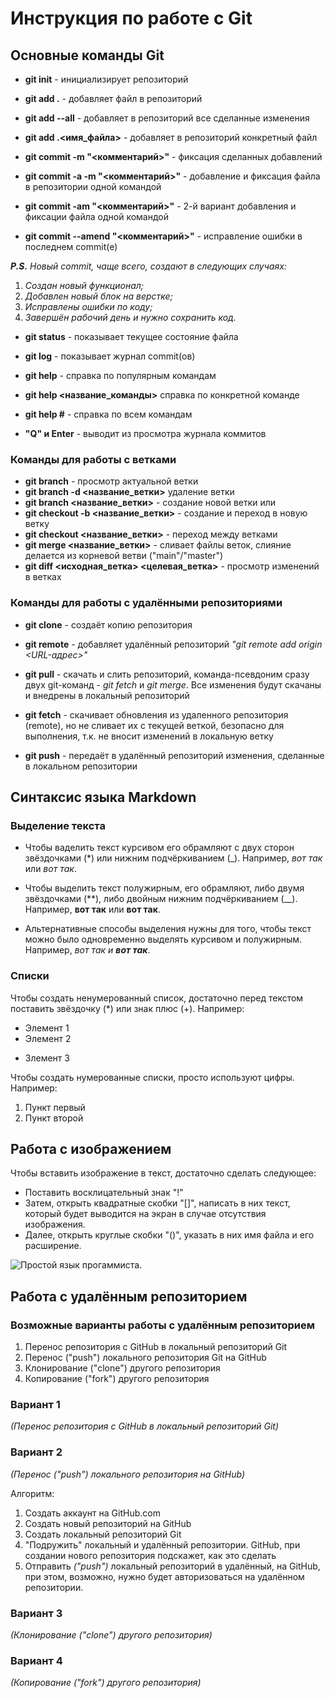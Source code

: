 # Инструкция по работе с Git
## Основные команды Git

* __git init__ - инициализирует репозиторий

* __git add .__ - добавляет файл в репозиторий
* __git add --all__ - добавляет в репозиторий все сделанные изменения
* __git add .\<имя_файла>__ - добавляет в репозиторий конкретный файл

* __git commit -m "<комментарий>"__ - фиксация сделанных добавлений
* __git commit -a -m "<комментарий>"__ - добавление и фиксация файла в репозитории одной командой
* __git commit -am "<комментарий>"__ - 2-й вариант добавления и фиксации файла одной командой
* __git commit --amend "<комментарий>"__ - исправление ошибки в последнем commit(e)

*__P.S.__ Новый commit, чаще всего, создают в следующих случаях:* 

1. _Создан новый функционал;_ 
2. _Добавлен новый блок на верстке;_ 
3. _Исправлены ошибки по коду;_ 
4. _Завершён рабочий день и нужно сохранить код._

* __git status__ - показывает текущее состояние файла
* __git log__ - показывает журнал commit(ов)
* __git help__ - справка по популярным командам
* __git help <название_команды>__ справка по конкретной команде
* __git help #__ - справка по всем командам

* __"Q" и Enter__ - выводит из просмотра журнала коммитов


### Команды для работы с ветками

+ __git branch__ - просмотр актуальной ветки
+ __git branch -d <название_ветки>__ удаление ветки
+ __git branch <название_ветки>__ - создание новой ветки
или
+ __git checkout -b <название_ветки>__ - создание и переход в новую ветку 
+ __git checkout <название_ветки>__ - переход между ветками
+ __git merge <название_ветки>__ - сливает файлы веток, слияние делается из корневой ветви ("main"/"master")
+ __git diff <исходная_ветка> <целевая_ветка>__ - просмотр изменений в ветках

### Команды для работы с удалёнными репозиториями

* __git clone__ - создаёт копию репозитория
+ __git remote__ - добавляет удалённый репозиторий _"git remote add origin <URL-адрес>"_

* __git pull__ - скачать и слить репозиторий, команда-псевдоним сразу двух git-команд - *git fetch* и *git merge*. Все изменения будут скачаны и внедрены в локальный репозиторий

+ __git fetch__ - скачивает обновления из удаленного репозитория (remote), но не сливает их с текущей веткой, безопасно для выполнения, т.к. не вносит изменений в локальную ветку

+ __git push__ - передаёт в удалённый репозиторий изменения, сделанные в локальном репозитории

## Синтаксис языка Markdown

### Выделение текста

* Чтобы ваделить текст курсивом его обрамляют с двух сторон звёздочками (*) или нижним подчёркиванием (_). Например, *вот так* или _вот так_.

* Чтобы выделить текст полужирным, его обрамляют, либо двумя звёздочками (**), либо двойным нижним подчёркиванием (__). Например, **вот так** или __вот так__.

* Альтернативные способы выделения нужны для того, чтобы текст можно было одновременно выделять курсивом и полужирным. Например, _вот так и **вот так**_.

### Списки

Чтобы создать ненумерованный список, достаточно перед текстом поставить звёздочку (*) или знак плюс (+). Например:
* Элемент 1
* Элемент 2
+ Злемент 3

Чтобы создать нумерованные списки, просто используют цифры. Например:
1. Пункт первый
2. Пункт второй

## Работа с изображением

Чтобы вставить изображение в текст, достаточно сделать следующее:
* Поставить восклицательный знак "!"
* Затем, открыть квадратные скобки "[]", написать в них текст, который будет выводится на экран в случае отсутствия изображения.
* Далее, открыть круглые скобки "()", указать в них имя файла и его расширение. 

![Простой язык прогаммиста.](programmer-1.jpg)


## Работа с удалённым репозиторием

### Возможные варианты работы с удалённым репозиторием

1) Перенос репозитория c GitHub в локальный репозиторий Git
2) Перенос ("push") локального репозитория Git на GitHub
3) Клонирование ("clone") другого репозитория
4) Копирование ("fork") другого репозитория

### Вариант 1
_(Перенос репозитория c GitHub в локальный репозиторий Git)_

### Вариант 2
_(Перенос ("push") локального репозитория на GitHub)_

Алгоритм:

1. Создать аккаунт на GitHub.com
2. Создать новый репозиторий на GitHub
3. Создать локальный репозиторий Git
4. "Подружить" локальный и удалённый репозитории. GitHub, при создании нового репозитория подскажет, как это сделать
5. Отправить _("push")_ локальный репозиторий в удалённый, на GitHub, при этом, возможно, нужно будет авторизоваться на удалённом репозитории.


### Вариант 3
_(Клонирование ("clone") другого репозитория)_

### Вариант 4
_(Копирование ("fork") другого репозитория)_